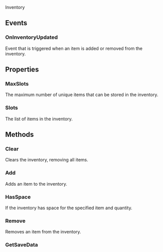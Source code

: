 <p class="title">Inventory</p>

## Events


### OnInventoryUpdated

Event that is triggered when an item is added or removed from the inventory.

<div><Declaration modifier="public delegate void" content=" <span>&lt;span class=&quot;delegate&quot;&gt;InventoryUpdateHandler&lt;/span&gt;(&lt;span class=&quot;param&quot;&gt;&lt;a href=&quot;#/api/IndustrialValley.Machines/Inventory.InventorySlot&quot; title=&quot;Inventory.InventorySlot&quot; class=&quot;inherit-link&quot;&gt;InventorySlot&lt;/a&gt;&lt;/span&gt; slot, &lt;span class=&quot;param&quot;&gt;&lt;a href=&quot;#/api/IndustrialValley.Machines/InventoryUpdateType&quot; title=&quot;InventoryUpdateType&quot; class=&quot;inherit-link&quot;&gt;InventoryUpdateType&lt;/a&gt;&lt;/span&gt; updateType)</span>"></Declaration></div>
<div><Declaration modifier="public event InventoryUpdateHandler" content=" <span>&lt;span class=&quot;event&quot;&gt;OnInventoryUpdated&lt;/span&gt;</span>"></Declaration></div>

## Properties


### MaxSlots
The maximum number of unique items that can be stored in the inventory.

<div><Declaration modifier="public int" content=" <span>&lt;span class=&quot;property&quot;&gt;MaxSlots&lt;/span&gt; { &lt;span class=&quot;method&quot;&gt;get&lt;/span&gt;; &lt;span class=&quot;method&quot;&gt;set&lt;/span&gt;; }</span>"></Declaration></div>

### Slots
The list of items in the inventory.

<div><Declaration modifier="public List&amp;lt;&lt;a href=&quot;#/api/IndustrialValley.Machines/Inventory.InventorySlot&quot; title=&quot;Inventory.InventorySlot&quot; class=&quot;inherit-link&quot;&gt;InventorySlot&lt;/a&gt;&amp;gt;" content=" <span>&lt;span class=&quot;property&quot;&gt;Slots&lt;/span&gt; { &lt;span class=&quot;method&quot;&gt;get&lt;/span&gt;; }</span>"></Declaration></div>

## Methods

### Clear

Clears the inventory, removing all items.

<div><Declaration modifier="public void" content=" <span>&lt;span class=&quot;method&quot;&gt;Clear&lt;/span&gt;()</span>"></Declaration></div>

### Add

Adds an item to the inventory.

<div><Declaration modifier="public bool" content=" <span>&lt;span class=&quot;method&quot;&gt;Add&lt;/span&gt;(&lt;span class=&quot;param&quot;&gt;&lt;a href=&quot;#/api/IndustrialValley.Data/ItemData&quot; title=&quot;ItemData&quot; class=&quot;inherit-link&quot;&gt;ItemData&lt;/a&gt;&lt;/span&gt; item, &lt;span class=&quot;param&quot;&gt;int&lt;/span&gt; quantity = 1)</span>"></Declaration></div>

### HasSpace

If the inventory has space for the specified item and quantity.

<div><Declaration modifier="public bool" content=" <span>&lt;span class=&quot;method&quot;&gt;HasSpace&lt;/span&gt;(&lt;span class=&quot;param&quot;&gt;&lt;a href=&quot;#/api/IndustrialValley.Data/ItemData&quot; title=&quot;ItemData&quot; class=&quot;inherit-link&quot;&gt;ItemData&lt;/a&gt;&lt;/span&gt; item, &lt;span class=&quot;param&quot;&gt;int&lt;/span&gt; quantity = 1)</span>"></Declaration></div>

### Remove

Removes an item from the inventory.

<div><Declaration modifier="public bool" content=" <span>&lt;span class=&quot;method&quot;&gt;Remove&lt;/span&gt;(&lt;span class=&quot;param&quot;&gt;&lt;a href=&quot;#/api/IndustrialValley.Data/ItemData&quot; title=&quot;ItemData&quot; class=&quot;inherit-link&quot;&gt;ItemData&lt;/a&gt;&lt;/span&gt; item, &lt;span class=&quot;param&quot;&gt;int&lt;/span&gt; quantity = 1)</span>"></Declaration></div>

### GetSaveData

<div><Declaration modifier="public List&amp;lt;&lt;a href=&quot;#/api/IndustrialValley.Machines/Inventory.InventorySlotSaveData&quot; title=&quot;Inventory.InventorySlotSaveData&quot; class=&quot;inherit-link&quot;&gt;InventorySlotSaveData&lt;/a&gt;&amp;gt;" content=" <span>&lt;span class=&quot;method&quot;&gt;GetSaveData&lt;/span&gt;()</span>"></Declaration></div>
